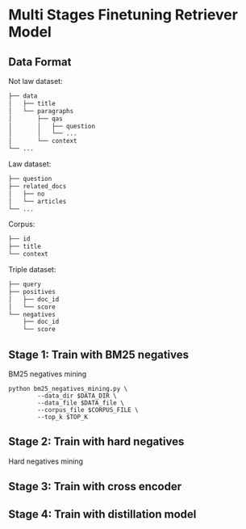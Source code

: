 # Multi Stages Finetuning Retriever Model
## Data Format

Not law dataset:
```bash
├── data
│   ├── title
│   └── paragraphs
│       ├── qas
│       │   ├── question
│       │   └── ...
│       └── context
└── ...
```

Law dataset:
```bash
├── question
├── related_docs
│   ├── no
│   └── articles
└── ...
```

Corpus:
```bash
├── id
├── title
└── context
```

Triple dataset:
```bash
├── query
├── positives
│   ├── doc_id
│   └── score
└── negatives
    ├── doc_id
    └── score
```

## Stage 1: Train with BM25 negatives
BM25 negatives mining
```
python bm25_negatives_mining.py \
        --data_dir $DATA_DIR \
        --data_file $DATA_file \
        --corpus_file $CORPUS_FILE \
        --top_k $TOP_K
```

## Stage 2: Train with hard negatives
Hard negatives mining


## Stage 3: Train with cross encoder


## Stage 4: Train with distillation model

